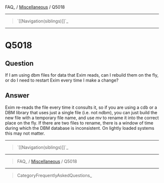 FAQ\_ / [Miscellaneous](FAQ/Miscellaneous) / Q5018

* * * * *

> \`[[Navigation(siblings)]]\`\_

* * * * *

Q5018
=====

Question
--------

If I am using dbm files for data that Exim reads, can I rebuild them on
the fly, or do I need to restart Exim every time I make a change?

Answer
------

Exim re-reads the file every time it consults it, so if you are using a
cdb or a DBM library that uses just a single file (i.e. not ndbm), you
can just build the new file with a temporary file name, and use *mv* to
rename it into the correct place on the fly. If there are two files to
rename, there is a window of time during which the DBM database is
inconsistent. On lightly loaded systems this may not matter.

* * * * *

> \`[[Navigation(siblings)]]\`\_

* * * * *

> FAQ\_ / [Miscellaneous](FAQ/Miscellaneous) / Q5018

* * * * *

> CategoryFrequentlyAskedQuestions\_
